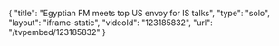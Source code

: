 {
    "title": "Egyptian FM meets top US envoy for IS talks",
    "type": "solo",
    "layout": "iframe-static",
    "videoId": "123185832",
    "url": "\/tvpembed\/123185832"
}